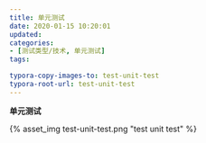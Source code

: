 ```yaml
---
title: 单元测试
date: 2020-01-15 10:20:01
updated: 
categories: 
- [测试类型/技术, 单元测试]
tags:

typora-copy-images-to: test-unit-test
typora-root-url: test-unit-test
---
```



**单元测试**




{% asset_img test-unit-test.png "test unit test" %}